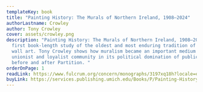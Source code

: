 ```yaml
---
templateKey: book
title: "Painting History: The Murals of Northern Ireland, 1908–2024"
authorLastname: Crowley
author: Tony Crowley
cover: assets/crowley.png
description: "Painting History: The Murals of Northern Ireland, 1908–2024 is the
  first book-length study of the oldest and most enduring tradition of political
  wall art. Tony Crowley shows how muralism became an important medium for the
  unionist and loyalist community in its political domination of public space
  before and after Partition. "
orderOnPage: 1
readLink: https://www.fulcrum.org/concern/monographs/3197xq18h?locale=en
buyLink: https://services.publishing.umich.edu/Books/P/Painting-History2
---
```

